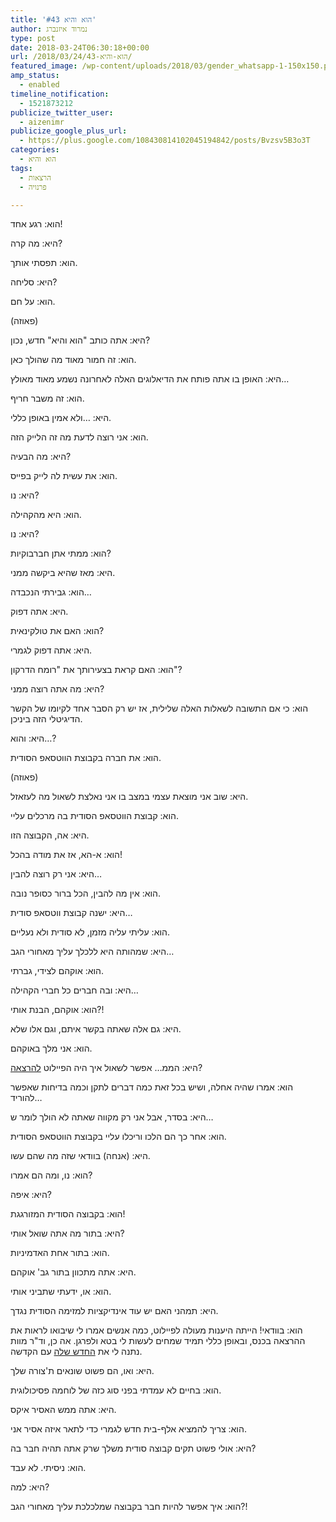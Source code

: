 ```yaml
---
title: 'הוא והיא #43'
author: נמרוד איזנברג
type: post
date: 2018-03-24T06:30:18+00:00
url: /2018/03/24/הוא-והיא-43/
featured_image: /wp-content/uploads/2018/03/gender_whatsapp-1-150x150.png
amp_status:
  - enabled
timeline_notification:
  - 1521873212
publicize_twitter_user:
  - aizenimr
publicize_google_plus_url:
  - https://plus.google.com/108430814102045194842/posts/Bvzsv5B3o3T
categories:
  - הוא והיא
tags:
  - הרצאות
  - פרנויה

---
```

<span lang="he-IL">הוא</span><span lang="en-US">: </span><span lang="he-IL">רגע אחד</span><span lang="en-US">!</span>

<span lang="he-IL">היא</span><span lang="en-US">: </span><span lang="he-IL">מה קרה</span><span lang="en-US">?</span>

<span lang="he-IL">הוא</span><span lang="en-US">: </span><span lang="he-IL">תפסתי אותך</span><span lang="en-US">.</span>

<span lang="he-IL">היא</span><span lang="en-US">: </span><span lang="he-IL">סליחה</span><span lang="en-US">?</span>

<span lang="he-IL">הוא</span><span lang="en-US">: </span><span lang="he-IL">על חם</span><span lang="en-US">.</span>

<span lang="en-US">(</span><span lang="he-IL">פאוזה</span><span lang="en-US">)</span>

<span lang="he-IL">היא</span><span lang="en-US">: </span><span lang="he-IL">אתה כותב </span><span lang="en-US">"</span><span lang="he-IL">הוא והיא</span><span lang="en-US">" </span><span lang="he-IL">חדש</span><span lang="en-US">, </span><span lang="he-IL">נכון</span><span lang="en-US">?</span>

<span lang="he-IL">הוא</span><span lang="en-US">: </span><span lang="he-IL">זה חמור מאוד מה שהולך כאן</span><span lang="en-US">.</span>

<span lang="he-IL">היא</span><span lang="en-US">: </span><span lang="he-IL">האופן בו אתה פותח את הדיאלוגים האלה לאחרונה נשמע מאוד מאולץ…</span>

<span lang="he-IL">הוא</span><span lang="en-US">: </span><span lang="he-IL">זה משבר חריף</span><span lang="en-US">.</span>

<span lang="he-IL">היא</span><span lang="en-US">: …</span><span lang="he-IL">ולא אמין באופן כללי</span><span lang="en-US">.</span>

<span lang="he-IL">הוא</span><span lang="en-US">: </span><span lang="he-IL">אני רוצה לדעת מה זה הלייק הזה</span><span lang="en-US">.</span>

<span lang="he-IL">היא</span><span lang="en-US">: </span><span lang="he-IL">מה הבעיה</span><span lang="en-US">?</span>

<span lang="he-IL">הוא</span><span lang="en-US">: </span><span lang="he-IL">את עשית לה לייק בפייס</span><span lang="en-US">.</span>

<span lang="he-IL">היא</span><span lang="en-US">: </span><span lang="he-IL">נו</span><span lang="en-US">?</span>

<span lang="he-IL">הוא</span><span lang="en-US">: </span><span lang="he-IL">היא מהקהילה</span><span lang="en-US">.</span>

<span lang="he-IL">היא</span><span lang="en-US">: </span><span lang="he-IL">נו</span><span lang="en-US">?</span>

<span lang="he-IL">הוא</span><span lang="en-US">: </span><span lang="he-IL">ממתי אתן חברבוקיות</span><span lang="en-US">?</span>

<span lang="he-IL">היא</span><span lang="en-US">: </span><span lang="he-IL">מאז שהיא ביקשה ממני</span><span lang="en-US">.</span>

<span lang="he-IL">הוא</span><span lang="en-US">: </span><span lang="he-IL">גבירתי הנכבדה</span><span lang="en-US">&#8230;</span>

<span lang="he-IL">היא</span><span lang="en-US">: </span><span lang="he-IL">אתה דפוק</span><span lang="en-US">.</span>

<span lang="he-IL">הוא</span><span lang="en-US">: </span><span lang="he-IL">האם את טולקינאית</span><span lang="en-US">?</span>

<span lang="he-IL">היא</span><span lang="en-US">: </span><span lang="he-IL">אתה דפוק לגמרי</span><span lang="en-US">. </span>

<span lang="he-IL">הוא</span><span lang="en-US">: </span><span lang="he-IL">האם קראת בצעירותך את </span><span lang="en-US">"</span><span lang="he-IL">רומח הדרקון</span><span lang="en-US">"?</span>

<span lang="he-IL">היא</span><span lang="en-US">: </span><span lang="he-IL">מה אתה רוצה ממני</span><span lang="en-US">?</span>

<span lang="he-IL">הוא</span><span lang="en-US">: </span><span lang="he-IL">כי אם התשובה לשאלות האלה שלילית</span><span lang="en-US">, </span><span lang="he-IL">אז יש רק הסבר אחד לקיומו של הקשר הדיגיטלי הזה ביניכן</span><span lang="en-US">.</span>

<span lang="he-IL">היא</span><span lang="en-US">: </span><span lang="he-IL">והוא…</span><span lang="en-US">?</span>

<span lang="he-IL">הוא</span><span lang="en-US">: </span><span lang="he-IL">את חברה בקבוצת הווטסאפ הסודית</span><span lang="en-US">.</span>

<span lang="en-US">(</span><span lang="he-IL">פאוזה</span><span lang="en-US">)</span>

<span lang="he-IL">היא</span><span lang="en-US">: שוב אני מוצאת עצמי במצב בו אני נאלצת לשאול מה לעזאזל.<br /> </span>

<span lang="he-IL">הוא</span><span lang="en-US">: קבוצת הווטסאפ הסודית בה מרכלים עליי.<br /> </span>

<span lang="he-IL">היא</span><span lang="en-US">: אה, הקבוצה הזו.<br /> </span>

<span lang="he-IL">הוא</span><span lang="en-US">: א-הא, אז את מודה בהכל!<br /> </span>

<span lang="he-IL">היא</span><span lang="en-US">: אני רק רוצה להבין&#8230;<br /> </span>

<span lang="he-IL">הוא</span><span lang="en-US">: אין מה להבין, הכל ברור כסופר נובה.<br /> </span>

<span lang="he-IL">היא</span><span lang="en-US">: ישנה קבוצת ווטסאפ סודית&#8230;<br /> </span>

<span lang="he-IL">הוא</span><span lang="en-US">: עליתי עליה מזמן, לא סודית ולא נעליים.<br /> </span>

<span lang="he-IL">היא</span><span lang="en-US">: שמהותה היא ללכלך עליך מאחורי הגב&#8230;<br /> </span>

<span lang="he-IL">הוא</span><span lang="en-US">: אוקהם לצידי, גברתי.<br /> </span>

<span lang="he-IL">היא</span><span lang="en-US">: ובה חברים כל חברי הקהילה&#8230;<br /> </span>

<span lang="he-IL">הוא</span><span lang="en-US">: אוקהם, הבנת אותי?!<br /> </span>

<span lang="he-IL">היא</span><span lang="en-US">: גם אלה שאתה בקשר איתם, וגם אלו שלא.<br /> </span>

<span lang="he-IL">הוא</span><span lang="en-US">: אני מלך באוקהם.<br /> </span>

<span lang="he-IL">היא</span><span lang="en-US">: הממ&#8230; אפשר לשאול איך היה הפיילוט <a href="/2018/03/10/%d7%a2%d7%9c-%d7%9b%d7%a0%d7%a1%d7%99%d7%9d-%d7%95%d7%93%d7%91%d7%a8%d7%99%d7%9d-%d7%a9%d7%91%d7%95%d7%a8%d7%99%d7%9d/">להרצאה</a>?<br /> </span>

<span lang="he-IL">הוא</span><span lang="en-US">: אמרו שהיה אחלה, ושיש בכל זאת כמה דברים לתקן וכמה בדיחות שאפשר להוריד&#8230;<br /> </span>

<span lang="he-IL">היא</span><span lang="en-US">: בסדר, אבל אני רק מקווה שאתה לא הולך לומר ש&#8230;<br /> </span>

<span lang="he-IL">הוא</span><span lang="en-US">: אחר כך הם הלכו וריכלו עליי בקבוצת הווטסאפ הסודית.<br /> </span>

<span lang="he-IL">היא</span><span lang="en-US">: (אנחה) בוודאי שזה מה שהם עשו.<br /> </span>

<span lang="he-IL">הוא</span><span lang="en-US">: נו, ומה הם אמרו?<br /> </span>

היא: איפה?

הוא: בקבוצה הסודית המזורגגת!

<span lang="he-IL">היא</span><span lang="en-US">: בתור מה אתה שואל אותי?<br /> </span>

<span lang="he-IL">הוא</span><span lang="en-US">: בתור אחת האדמיניות.<br /> </span>

<span lang="he-IL">היא</span><span lang="en-US">: אתה מתכוון בתור גב' אוקהם.<br /> </span>

<span lang="he-IL">הוא</span><span lang="en-US">: או, ידעתי שתביני אותי.<br /> </span>

<span lang="he-IL">היא</span><span lang="en-US">: תמהני האם יש עוד אינדיקציות למזימה הסודית נגדך.<br /> </span>

<span lang="he-IL">הוא</span><span lang="en-US">: בוודאי! הייתה היענות מעולה לפיילוט, כמה אנשים אמרו לי שיבואו לראות את ההרצאה בכנס, ובאופן כללי תמיד שמחים לעשות לי בטא ולפרגן. אה כן, וד"ר מוות נתנה לי את <a href="http://www.israelhayom.co.il/article/542153">החדש שלה</a> עם הקדשה.<br /> </span>

<span lang="he-IL">היא</span><span lang="en-US">: ואו, הם פשוט שונאים ת'צורה שלך.<br /> </span>

<span lang="he-IL">הוא</span><span lang="en-US">: בחיים לא עמדתי בפני סוג כזה של לוחמה פסיכולוגית.<br /> </span>

<span lang="he-IL">היא</span><span lang="en-US">: אתה ממש האסיר איקס.<br /> </span>

<span lang="he-IL">הוא</span><span lang="en-US">: צריך להמציא אלף-בית חדש לגמרי כדי לתאר איזה אסיר אני.<br /> </span>

<span lang="he-IL">היא</span><span lang="en-US">: אולי פשוט תקים קבוצה סודית משלך שרק אתה תהיה חבר בה?<br /> </span>

הוא: ניסיתי. לא עבד.

היא: למה?

הוא: איך אפשר להיות חבר בקבוצה שמלכלכת עליך מאחורי הגב?!